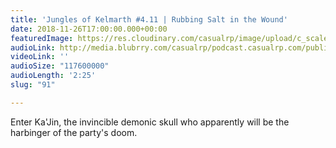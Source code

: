 ```yaml
---
title: 'Jungles of Kelmarth #4.11 | Rubbing Salt in the Wound'
date: 2018-11-26T17:00:00.000+00:00
featuredImage: https://res.cloudinary.com/casualrp/image/upload/c_scale,f_auto,w_1600/chapter4/fullsizeoutput_eae
audioLink: http://media.blubrry.com/casualrp/podcast.casualrp.com/public/Chapter%204%20Ep.%2011%20_%20Rubbing%20Salt%20in%20the%20Wound.mp3
videoLink: ''
audioSize: "117600000"
audioLength: '2:25'
slug: "91"

---
```

Enter Ka'Jin, the invincible demonic skull who apparently will be the harbinger of the party's doom.